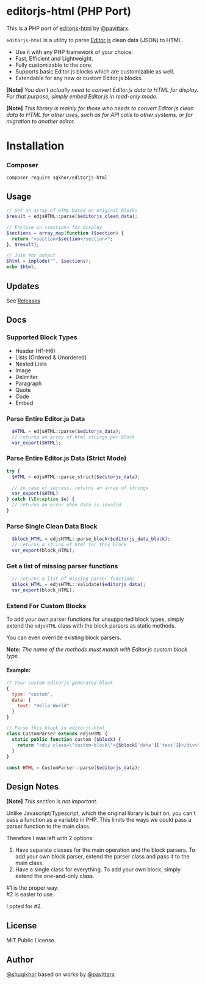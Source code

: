 # editorjs-html (PHP Port)
This is a PHP port of [editorjs-html](https://github.com/pavittarx/editorjs-html) by [@pavittarx](https://github.com/pavittarx).

`editorjs-html` is a utility to parse [Editor.js](https://editorjs.io/) clean data (JSON) to HTML.
  - Use it with any PHP framework of your choice.
  - Fast, Efficient and Lightweight. 
  - Fully customizable to the core. 
  - Supports basic Editor.js blocks which are customizable as well.
  - Extendable for any new or custom Editor.js blocks.

**[Note]** *You don't actually need to convert Editor.js data to HTML for display. For that purpose, simply embed Editor.js in read-only mode.*

**[Note]** *This library is mainly for those who needs to convert Editor.js clean data to HTML for other uses, such as for API calls to other systems, or for migration to another editor.*

# Installation

### Composer

```shell
composer require sqkhor/editorjs-html
```

## Usage

```php
// Get an array of HTML based on original blocks
$result = edjsHTML::parse($editorjs_clean_data);

// Enclose in <section> for display
$sections = array_map(function ($section) {
  return "<section>$section</section>";
}, $result);

// Join for output
$html = implode("", $sections);
echo $html;
```

## Updates 

See [Releases](https://github.com/shuqikhor/editorjs-html-php/releases)

## Docs

### Supported Block Types 

* Header (H1-H6)
* Lists (Ordered & Unordered)
* Nested Lists
* Image
* Delimiter 
* Paragraph
* Quote
* Code
* Embed

### Parse Entire Editor.js Data

```php
  $HTML = edjsHTML::parse($editorjs_data);
  // returns an array of html strings per block
  var_export($HTML);
```

### Parse Entire Editor.js Data (Strict Mode)

```php
try {
  $HTML = edjsHTML::parse_strict($editorjs_data);

  // in case of success, returns an array of strings
  var_export($HTML)
} catch (\Exception $e) {
  // returns an error when data is invalid
}
```

### Parse Single Clean Data Block

```php
  $block_HTML = edjsHTML::parse_block($editorjs_data_block);
  // returns a string of html for this block
  var_export(block_HTML);
```
### Get a list of missing parser functions 

```php
  // returns a list of missing parser functions
  $block_HTML = edjsHTML::validate($editorjs_data);
  var_export(block_HTML);
```

### Extend For Custom Blocks 
To add your own parser functions for unsupported block types, simply extend the `edjsHTML` class with the block parsers as static methods.

You can even override existing block parsers.

**Note:** *The name of the methods must match with Editor.js custom block type.*

#### Example:

```js
// Your custom editorjs generated block
{
  type: "custom",
  data: {
    text: "Hello World"
  }
}
```

```php
// Parse this block in editorjs-html
class CustomParser extends edjsHTML {
  static public function custom ($block) {
    return "<div class=\"custom-block\">{$block['data']['text']}</div>";
  }
}

const HTML = CustomParser::parse($editorjs_data);
```

## Design Notes
**[Note]** *This section is not important.*

Unlike Javascript/Typescript, which the original library is built on, you can't pass a function as a variable in PHP. This limits the ways we could pass a parser function to the main class.

Therefore I was left with 2 options:
1. Have separate classes for the main operation and the block parsers. To add your own block parser, extend the parser class and pass it to the main class.
2. Have a single class for everything. To add your own block, simply extend the one-and-only class.

#1 is the proper way.  
#2 is easier to use.

I opted for #2.

## License 
MIT Public License

## Author 
[@shuqikhor](https://sqkhor.com)
based on works by [@pavittarx](https://github.com/pavittarx)

